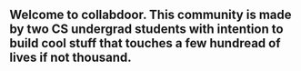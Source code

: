 ## Welcome to collabdoor. This community is made by two CS undergrad students with intention to build cool stuff that touches a few hundread of lives if not thousand.
